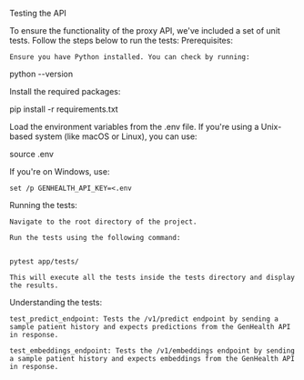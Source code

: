Testing the API

To ensure the functionality of the proxy API, we've included a set of unit tests. Follow the steps below to run the tests:
Prerequisites:

    Ensure you have Python installed. You can check by running:

python --version

Install the required packages:

pip install -r requirements.txt

Load the environment variables from the .env file. If you're using a Unix-based system (like macOS or Linux), you can use:

source .env

If you're on Windows, use:

    set /p GENHEALTH_API_KEY=<.env

Running the tests:

    Navigate to the root directory of the project.

    Run the tests using the following command:


    pytest app/tests/

    This will execute all the tests inside the tests directory and display the results.

Understanding the tests:

    test_predict_endpoint: Tests the /v1/predict endpoint by sending a sample patient history and expects predictions from the GenHealth API in response.

    test_embeddings_endpoint: Tests the /v1/embeddings endpoint by sending a sample patient history and expects embeddings from the GenHealth API in response.